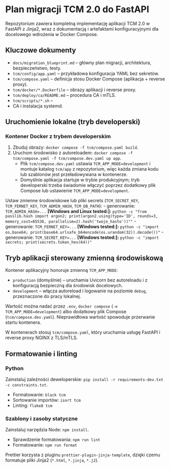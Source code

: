 # Plan migracji TCM 2.0 do FastAPI

Repozytorium zawiera kompletną implementację aplikacji TCM 2.0 w FastAPI z Jinja2, wraz z dokumentacją i artefaktami konfiguracyjnymi dla docelowego wdrożenia w Docker Compose.

## Kluczowe dokumenty
* `docs/migration_blueprint.md` – główny plan migracji, architektura, bezpieczeństwo, testy.
* `tcm/config/app.yaml` – przykładowa konfiguracja YAML bez sekretów.
* `tcm/compose.yaml` – definicja stosu Docker Compose (aplikacja + reverse proxy).
* `tcm/docker/*.Dockerfile` – obrazy aplikacji i reverse proxy.
* `tcm/deploy/ca/README.md` – procedura CA i mTLS.
* `tcm/scripts/*.sh` – 
* CA i instalacja systemd.

## Uruchomienie lokalne (tryb developerski)

### Kontener Docker z trybem developerskim
1. Zbuduj obrazy: `docker compose -f tcm/compose.yaml build`.
2. Uruchom środowisko z autoreloadem: `docker compose -f tcm/compose.yaml -f tcm/compose.dev.yaml up app`.
   - Plik `tcm/compose.dev.yaml` ustawia `TCM_APP_MODE=development` i montuje katalog `tcm/app` z repozytorium, więc każda zmiana kodu lub szablonów jest przeładowywana w kontenerze.
   - Domyślnie aplikacja startuje w trybie produkcyjnym; tryb developerski trzeba świadomie włączyć poprzez dodatkowy plik Compose lub ustawienie `TCM_APP_MODE=development`.

Ustaw zmienne środowiskowe lub pliki secrets (`TCM_SECRET_KEY`, `TCM_FERNET_KEY`, `TCM_ADMIN_HASH`, `TCM_DB_PATH`):
    - generowanie: `TCM_ADMIN_HASH=...` **[Windows and Linux tested:]:** `python -c "from passlib.hash import argon2; print(argon2.using(type='ID', rounds=3, memory_cost=65536, parallelism=2).hash('twoje_hasło'))""`
    - generowanie: `TCM_FERNET_KEY=...` **[Windows tested:]:** `python -c "import os,base64; print(base64.urlsafe_b64encode(os.urandom(32)).decode())"`
    - generowanie: `TCM_SECRET_KEY=...` **[Windows tested:]:** `python -c "import secrets; print(secrets.token_hex(64))"`

## Tryb aplikacji sterowany zmienną środowiskową

Kontener aplikacyjny honoruje zmienną `TCM_APP_MODE`:

* `production` (domyślnie) – uruchamia Uvicorn bez autoreloadu i z konfiguracją bezpieczną dla środowisk docelowych.
* `development` – włącza autoreload i logowanie na poziomie `debug`, przeznaczone do pracy lokalnej.

Wartość można nadać przez `.env`, `docker compose` (`-e TCM_APP_MODE=development`) albo dodatkowy plik Compose (`tcm/compose.dev.yaml`). Nieprawidłowa wartość spowoduje przerwanie startu kontenera.

W kontenerach stosuj `tcm/compose.yaml`, który uruchamia usługę FastAPI i reverse proxy NGINX z TLS/mTLS.

## Formatowanie i linting

### Python

Zainstaluj zależności deweloperskie: `pip install -r requirements-dev.txt -c constraints.txt`.

* Formatowanie: `black tcm`
* Sortowanie importów: `isort tcm`
* Linting: `flake8 tcm`

### Szablony i zasoby statyczne

Zainstaluj narzędzia Node: `npm install`.

* Sprawdzenie formatowania: `npm run lint`
* Formatowanie: `npm run format`

Prettier korzysta z pluginu `prettier-plugin-jinja-template`, dzięki czemu formatuje pliki Jinja2 (`*.html`, `*.jinja`, `*.j2`).

